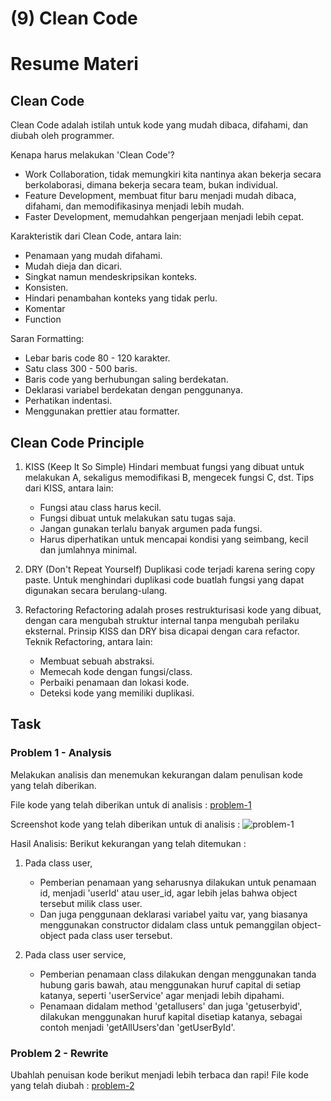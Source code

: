 # (9) Clean Code

# Resume Materi

## Clean Code

Clean Code adalah istilah untuk kode yang mudah dibaca, difahami, dan diubah oleh programmer.

Kenapa harus melakukan 'Clean Code'?

- Work Collaboration, tidak memungkiri kita nantinya akan bekerja secara berkolaborasi, dimana bekerja secara team, bukan individual.
- Feature Development, membuat fitur baru menjadi mudah dibaca, difahami, dan memodifikasinya menjadi lebih mudah.
- Faster Development, memudahkan pengerjaan menjadi lebih cepat.

Karakteristik dari Clean Code, antara lain:

- Penamaan yang mudah difahami.
- Mudah dieja dan dicari.
- Singkat namun mendeskripsikan konteks.
- Konsisten.
- Hindari penambahan konteks yang tidak perlu.
- Komentar
- Function

Saran Formatting:

- Lebar baris code 80 - 120 karakter.
- Satu class 300 - 500 baris.
- Baris code yang berhubungan saling berdekatan.
- Deklarasi variabel berdekatan dengan penggunanya.
- Perhatikan indentasi.
- Menggunakan prettier atau formatter.

## Clean Code Principle

1. KISS (Keep It So Simple)
   Hindari membuat fungsi yang dibuat untuk melakukan A, sekaligus memodifikasi B, mengecek fungsi C, dst.
   Tips dari KISS, antara lain:

   - Fungsi atau class harus kecil.
   - Fungsi dibuat untuk melakukan satu tugas saja.
   - Jangan gunakan terlalu banyak argumen pada fungsi.
   - Harus diperhatikan untuk mencapai kondisi yang seimbang, kecil dan jumlahnya minimal.

2. DRY (Don't Repeat Yourself)
   Duplikasi code terjadi karena sering copy paste. Untuk menghindari duplikasi code buatlah fungsi yang dapat digunakan secara berulang-ulang.

3. Refactoring
   Refactoring adalah proses restrukturisasi kode yang dibuat, dengan cara mengubah struktur internal tanpa mengubah perilaku eksternal. Prinsip KISS dan DRY bisa dicapai dengan cara refactor.
   Teknik Refactoring, antara lain:
   - Membuat sebuah abstraksi.
   - Memecah kode dengan fungsi/class.
   - Perbaiki penamaan dan lokasi kode.
   - Deteksi kode yang memiliki duplikasi.

## Task

### Problem 1 - Analysis

Melakukan analisis dan menemukan kekurangan dalam penulisan kode yang telah diberikan.

File kode yang telah diberikan untuk di analisis : [problem-1](pratikum/problem-1.js)

Screenshot kode yang telah diberikan untuk di analisis : ![problem-1](pratikum/problem-1.png)

Hasil Analisis:
Berikut kekurangan yang telah ditemukan :

1. Pada class user,

   - Pemberian penamaan yang seharusnya dilakukan untuk penamaan id, menjadi 'userId' atau user_id, agar lebih jelas bahwa object tersebut milik class user.
   - Dan juga penggunaan deklarasi variabel yaitu var, yang biasanya menggunakan constructor didalam class untuk pemanggilan object-object pada class user tersebut.

2. Pada class user service,

   - Pemberian penamaan class dilakukan dengan menggunakan tanda hubung garis bawah, atau menggunakan huruf capital di setiap katanya, seperti 'userService' agar menjadi lebih dipahami.
   - Penamaan didalam method 'getallusers' dan juga 'getuserbyid', dilakukan menggunakan huruf kapital disetiap katanya, sebagai contoh menjadi 'getAllUsers'dan 'getUserById'.

### Problem 2 - Rewrite

Ubahlah penuisan kode berikut menjadi lebih terbaca dan rapi!
File kode yang telah diubah : [problem-2](pratikum/problem-2.js)
